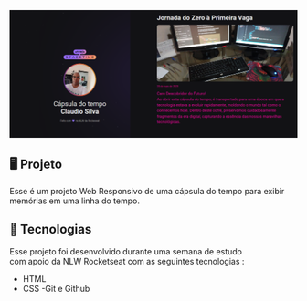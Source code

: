 <p align="center">
<img src=".github/preview.png" alt="Demostração do projeto" whidth="100%" />
</p>

## 🖥️ Projeto   
Esse é um projeto Web Responsivo de uma cápsula do tempo para exibir memórias em uma linha do tempo.

## 🚀 Tecnologias
Esse projeto foi desenvolvido durante uma semana de estudo<br>com apoio da NLW Rocketseat com as seguintes tecnologias :


- HTML
- CSS
-Git e Github